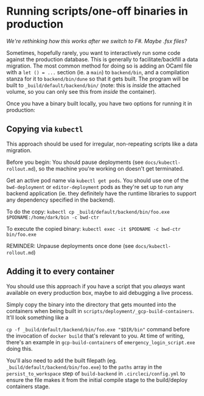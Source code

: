 # Running scripts/one-off binaries in production

_We're rethinking how this works after we switch to F#. Maybe .fsx files?_

Sometimes, hopefully rarely, you want to interactively run some code against the production
database. This is generally to facilitate/backfill a data migration. The most common
method for doing so is adding an OCaml file with a `let () = ...` section (ie. a `main`)
to `backend/bin`, and a compilation stanza for it to `backend/bin/dune` so that it gets built.
The program will be built to `_build/default/backend/bin/` (note: this is _inside_ the attached
volume, so you can only see this from _inside_ the container).

Once you have a binary built locally, you have two options for running it in production:

## Copying via `kubectl`

This approach should be used for irregular, non-repeating scripts like a data migration.

Before you begin: You should pause deployments (see `docs/kubectl-rollout.md`), so the machine you're
working on doesn't get terminated.

Get an active pod name via `kubectl get pods`. You should use one of the
`bwd-deployment` or `editor-deployment` pods as they're set up to run any
backend application (ie. they definitely have the runtime libraries to support
any dependency specified in the backend).

To do the copy:
`kubectl cp _build/default/backend/bin/foo.exe $PODNAME:/home/dark/bin -c bwd-ctr`

To execute the copied binary:
`kubectl exec -it $PODNAME -c bwd-ctr bin/foo.exe`

REMINDER: Unpause deployments once done (see `docs/kubectl-rollout.md`)

## Adding it to every container

You should use this approach if you have a script that you _always_ want available on every production
box, maybe to aid debugging a live process.

Simply copy the binary into the directory that gets mounted into the containers
when being built in `scripts/deployment/_gcp-build-containers`. It'll look something like a

`cp -f _build/default/backend/bin/foo.exe "$DIR/bin"` command before the invocation of `docker build` that's relevant to you. At time of writing, there's an
example in `gcp-build-containers` of `emergency_login_script.exe` doing this.

You'll also need to add the built filepath (eg. `_build/default/backend/bin/foo.exe`) to the `paths` array in the `persist_to_workspace` step of `build-backend` in `.circleci/config.yml` to ensure the file makes it from the initial compile stage to the build/deploy containers stage.
